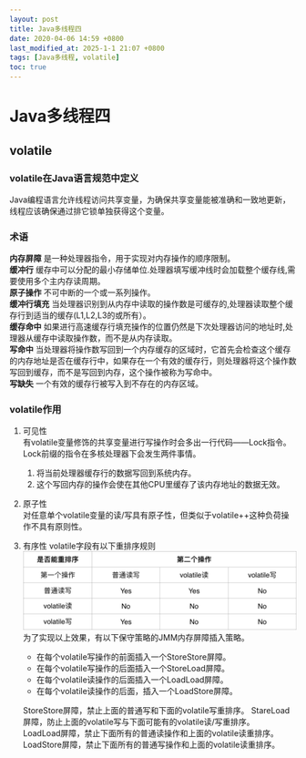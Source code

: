 ```yaml
---
layout: post
title: Java多线程四
date: 2020-04-06 14:59 +0800
last_modified_at: 2025-1-1 21:07 +0800
tags: [Java多线程, volatile]
toc: true
---
```


# Java多线程四

## volatile
### volatile在Java语言规范中定义
Java编程语言允许线程访问共享变量，为确保共享变量能被准确和一致地更新，线程应该确保通过排它锁单独获得这个变量。
### 术语
__内存屏障__ 是一种处理器指令，用于实现对内存操作的顺序限制。  
__缓冲行__ 缓存中可以分配的最小存储单位.处理器填写缓冲线时会加载整个缓存线,需要使用多个主内存读周期。  
__原子操作__ 不可中断的一个或一系列操作。  
__缓冲行填充__ 当处理器识别到从内存中读取的操作数是可缓存的,处理器读取整个缓存行到适当的缓存(L1,L2,L3的或所有）。  
__缓存命中__ 如果进行高速缓存行填充操作的位置仍然是下次处理器访问的地址时,处理器从缓存中读取操作数，而不是从内存读取。  
__写命中__ 当处理器将操作数写回到一个内存缓存的区域时，它首先会检查这个缓存的内存地址是否在缓存行中，如果存在一个有效的缓存行，则处理器将这个操作数写回到缓存，而不是写回到内存，这个操作被称为写命中。  
__写缺失__ 一个有效的缓存行被写入到不存在的内存区域。
### volatile作用
1. 可见性  
  有volatile变量修饰的共享变量进行写操作时会多出一行代码——Lock指令。Lock前缀的指令在多核处理器下会发生两件事情。  
    1. 将当前处理器缓存行的数据写回到系统内存。
    2. 这个写回内存的操作会使在其他CPU里缓存了该内存地址的数据无效。
2. 原子性  
  对任意单个volatile变量的读/写具有原子性，但类似于volatile++这种负荷操作不具有原则性。
3. 有序性
  volatile字段有以下重排序规则
  ![volatile重排序规则表](https://github.com/Charles199310/Charles199310.github.io/blob/main/assets/images/mutitread_01.jpg?raw=true)
  为了实现以上效果，有以下保守策略的JMM内存屏障插入策略。
    * 在每个volatile写操作的前面插入一个StoreStore屏障。
    * 在每个volatile写操作的后面插入一个StoreLoad屏障。
    * 在每个volatile读操作的后面插入一个LoadLoad屏障。
    * 在每个volatile读操作的后面，插入一个LoadStore屏障。

    StoreStore屏障，禁止上面的普通写和下面的volatile写重排序。
    StareLoad屏障，防止上面的volatile写与下面可能有的volatile读/写重排序。  
    LoadLoad屏障，禁止下面所有的普通读操作和上面的volatile读重排序。
    LoadStore屏障，禁止下面所有的普通写操作和上面的volatile读重排序。
